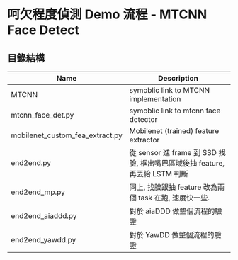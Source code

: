 # 呵欠程度偵測 Demo 流程 - MTCNN Face Detect


## 目錄結構
| Name | Description |
| ---- | -------- |
| MTCNN | symoblic link to MTCNN implementation |
| mtcnn_face_det.py | symoblic link to mtcnn face detector |
| mobilenet_custom_fea_extract.py | Mobilenet (trained) feature extractor |
| end2end.py | 從 sensor 進 frame 到 SSD 找臉, 框出嘴巴區域後抽 feature, 再丟給 LSTM 判斷 |
| end2end_mp.py | 同上, 找臉跟抽 feature 改為兩個 task 在跑, 速度快一些. |
| end2end_aiaddd.py | 對於 aiaDDD 做整個流程的驗證 |
| end2end_yawdd.py | 對於 YawDD 做整個流程的驗證 |
